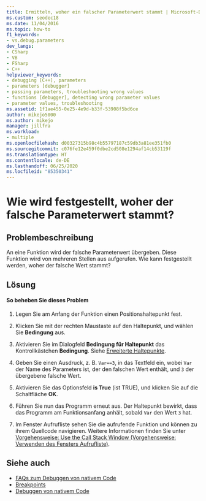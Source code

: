 ```yaml
---
title: Ermitteln, woher ein falscher Parameterwert stammt | Microsoft-Dokumentation
ms.custom: seodec18
ms.date: 11/04/2016
ms.topic: how-to
f1_keywords:
- vs.debug.parameters
dev_langs:
- CSharp
- VB
- FSharp
- C++
helpviewer_keywords:
- debugging [C++], parameters
- parameters [debugger]
- passing parameters, troubleshooting wrong values
- functions [debugger], detecting wrong parameter values
- parameter values, troubleshooting
ms.assetid: 1f1ae455-0e25-4e9d-b33f-53908f5bd6ce
author: mikejo5000
ms.author: mikejo
manager: jillfra
ms.workload:
- multiple
ms.openlocfilehash: d00327315b98c4b55797187c59db3a81ee351fb0
ms.sourcegitcommit: c076fe12e459f0dbe2cd508e1294af14cb53119f
ms.translationtype: HT
ms.contentlocale: de-DE
ms.lasthandoff: 06/25/2020
ms.locfileid: "85350341"
---
```

# <a name="how-can-i-find-out-who-is-passing-a-wrong-parameter-value"></a>Wie wird festgestellt, woher der falsche Parameterwert stammt?
## <a name="problem-description"></a>Problembeschreibung
 An eine Funktion wird der falsche Parameterwert übergeben. Diese Funktion wird von mehreren Stellen aus aufgerufen. Wie kann festgestellt werden, woher der falsche Wert stammt?

## <a name="solution"></a>Lösung

#### <a name="to-resolve-this-problem"></a>So beheben Sie dieses Problem

1. Legen Sie am Anfang der Funktion einen Positionshaltepunkt fest.

2. Klicken Sie mit der rechten Maustaste auf den Haltepunkt, und wählen Sie **Bedingung** aus.

3. Aktivieren Sie im Dialogfeld **Bedingung für Haltepunkt** das Kontrollkästchen **Bedingung**. Siehe [Erweiterte Haltepunkte](../debugger/using-breakpoints.md#BKMK_Specify_a_breakpoint_condition_using_a_code_expression).

4. Geben Sie einen Ausdruck, z. B. `Var==3`, in das Textfeld ein, wobei `Var` der Name des Parameters ist, der den falschen Wert enthält, und `3` der übergebene falsche Wert.

5. Aktivieren Sie das Optionsfeld **is True** (ist TRUE), und klicken Sie auf die Schaltfläche **OK**.

6. Führen Sie nun das Programm erneut aus. Der Haltepunkt bewirkt, dass das Programm am Funktionsanfang anhält, sobald `Var` den Wert `3` hat.

7. Im Fenster Aufrufliste sehen Sie die aufrufende Funktion und können zu ihrem Quellcode navigieren. Weitere Informationen finden Sie unter [Vorgehensweise: Use the Call Stack Window (Vorgehensweise: Verwenden des Fensters Aufrufliste)](../debugger/how-to-use-the-call-stack-window.md).

## <a name="see-also"></a>Siehe auch
- [FAQs zum Debuggen von nativem Code](../debugger/debugging-native-code-faqs.md)
- [Breakpoints](https://msdn.microsoft.com/library/fe4eedc1-71aa-4928-962f-0912c334d583)
- [Debuggen von nativem Code](../debugger/debugging-native-code.md)